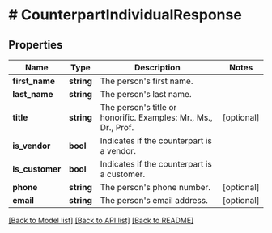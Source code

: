 # # CounterpartIndividualResponse

## Properties

Name | Type | Description | Notes
------------ | ------------- | ------------- | -------------
**first_name** | **string** | The person&#39;s first name. |
**last_name** | **string** | The person&#39;s last name. |
**title** | **string** | The person&#39;s title or honorific. Examples: Mr., Ms., Dr., Prof. | [optional]
**is_vendor** | **bool** | Indicates if the counterpart is a vendor. |
**is_customer** | **bool** | Indicates if the counterpart is a customer. |
**phone** | **string** | The person&#39;s phone number. | [optional]
**email** | **string** | The person&#39;s email address. | [optional]

[[Back to Model list]](../../README.md#models) [[Back to API list]](../../README.md#endpoints) [[Back to README]](../../README.md)
